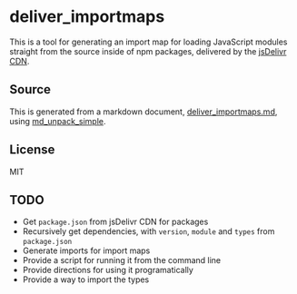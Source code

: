 # deliver_importmaps

This is a tool for generating an import map for loading JavaScript modules straight
from the source inside of npm packages, delivered by the [jsDelivr CDN][jsd].

## Source

This is generated from a markdown document, [deliver_importmaps.md][src], using
[md_unpack_simple][md_unpack_simple].

## License

MIT

## TODO

- Get `package.json` from jsDelivr CDN for packages
- Recursively get dependencies, with `version`, `module` and `types` from `package.json`
- Generate imports for import maps
- Provide a script for running it from the command line
- Provide directions for using it programatically
- Provide a way to import the types

[jsd]: https://jsdelivr.net/
[src]: https://github.com/ResourcesCo/macchiato/blob/main/build/deno/deliver_importmaps.md
[md_unpack_simple]: https://deno.land/x/md_unpack_simple
